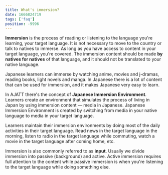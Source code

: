 ```yaml
---
title: What's immersion?
date: 1666824719
tags: ['faq']
position: -9996
---
```


**Immersion** is the process of reading or listening to the language you're learning,
your target language.
It is not necessary to move to the country or talk to natives to immerse.
As long as you have access to content in your target language, you're covered.
The immersion content should be made **by natives for natives** of that language,
and it should not be translated to your native language.

Japanese learners can immerse by
watching anime, movies and j-dramas, reading books, light novels and manga.
In Japanese there is a lot of content that can be used for immersion,
and it makes Japanese very easy to learn.

In AJATT there's the concept of **Japanese Immersion Environment**.
Learners create an environment that simulates the process of living in Japan
by using immersion content &mdash; media in Japanese.
Japanese Immersion Environment is created by switching
from media in your native language to media in your target language.

Learners maintain their immersion environments
by doing most of the daily activities in their target language.
Read news in the target language in the morning,
listen to radio in the target language while commuting,
watch a movie in the target language after coming home,
etc.

Immersion is also commonly referred to as **input**.
Usually we divide immersion into passive (background) and active.
Active immersion requires full attention to the content
while passive immersion is when you're listening to the target language while doing something else.
